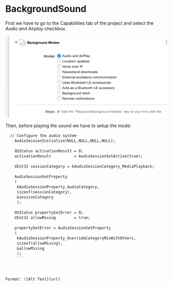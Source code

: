 # BackgroundSound

First we have to go to the Capabilities tab of the project and select the  *Audio and Airplay* checkbox.

![GitHub Logo](BackgroundModes.png)



Then, before playing the sound we have to setup the mode:


```
  // Configure the audio system
    AudioSessionInitialize(NULL,NULL,NULL,NULL);
    
    OSStatus activationResult = 0;
    activationResult          = AudioSessionSetActive(true);
    
    UInt32 sessionCategory = kAudioSessionCategory_MediaPlayback;
    
    AudioSessionSetProperty
    (
     kAudioSessionProperty_AudioCategory,
     sizeof(sessionCategory),
     &sessionCategory
     );
    
    OSStatus propertySetError = 0;
    UInt32 allowMixing        = true;
    
    propertySetError = AudioSessionSetProperty
    (
     kAudioSessionProperty_OverrideCategoryMixWithOthers,
     sizeof(allowMixing),
     &allowMixing
     );
     ```



Format: ![Alt Text](url)
